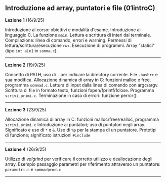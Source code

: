 ##  Introduzione ad array, puntatori e file (01introC)


**Lezione 1** (16/9/25)

Introduzione al corso: obiettivi e modalità d'esame. Introduzione al linguaggio C. La funzione `main`. Lettura e scrittura di interi dal terminale. Compilazione: linea di comando, errori e warning. Permessi di lettura/scrittura/esecuzione `rwx`. Esecuzione di programmi. Array "statici" (tipo `int a[n]` in `somma.c`). 

-----------------------

**Lezione 2** (19/9/25)


Concetto di PATH, uso di `.` per indicare la directory corrente. File `.bashrc` e sua modifica. 
Allocazione dinamica di array in C: funzioni malloc e free, programma `sommad.c`.
Lettura di input dalla linea di comando con argc/argv. 
Scrittura di file in formato testo, funzioni fopen/fprintf/fclose. Programma `scrivi_primi.c`.
Terminazione in caso di errori: funzione perror().

-------

**Lezione 3** (23/9/25)

Allocazione dinamica di array in C: funzioni malloc/free/realloc, programma `scrivi_primi.c`
Introduzione ai puntatori; uso di puntatori negli array.
Significato e uso di `*` e `&`. Uso di `%p` per la stampa di un puntatore. 
Prototipi di funzione; significato istruzioni `#include`

-------

**Lezione 4** (26/9/25)

Utilizzo di *valgrind* per verificare il corretto utilizzo e deallocazione degli array.
Esempio passaggio parametri per riferimento attraverso un puntatore: `parametri.c` e `sommadprod.c`


------------

